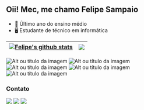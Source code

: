 ## Oii! Mec, me chamo Felipe Sampaio 

- 🧾 Último ano do ensino médio
- 🖥 Estudante de técnico em informática

| <a href="https://github.com/felipeCsampaio/github-readme-stats"><img align="center" src="https://github-readme-stats.vercel.app/api?username=felipeCsampaio&show_icons=true&include_all_commits=true&theme=panda&hide_border=true" alt="Felipe's github stats" /></a> | <a href="https://github.com/felipeCsampaio/github-readme-stats"><img align="center" src="https://github-readme-stats.vercel.app/api/top-langs/?username=felipeCsampaio&layout=compact&theme=panda&hide_border=true" /></a> |
| ------------- | ------------- |

![Alt ou título da imagem](https://img.shields.io/badge/HTML5-E34F26?style=for-the-badge&logo=html5&logoColor=white)
![Alt ou título da imagem](https://img.shields.io/badge/CSS3-1572B6?style=for-the-badge&logo=css3&logoColor=white)
![Alt ou título da imagem](https://img.shields.io/badge/JavaScript-323330?style=for-the-badge&logo=javascript&logoColor=F7DF1E)
![Alt ou título da imagem](https://img.shields.io/badge/Java-ED8B00?style=for-the-badge&logo=openjdk&logoColor=white)
![Alt ou título da imagem](https://img.shields.io/badge/PHP-777BB4?style=for-the-badge&logo=php&logoColor=white)

### Contato
<div> 
  <a href="https://www.instagram.com/f.sampaio06/" target="_blank"><img src="https://img.shields.io/badge/-Instagram-%23E4405F?style=for-the-badge&logo=instagram&logoColor=white" target="_blank"></a>
  <a href = "mailto:felipecostasampaio2006@gmail.com"><img src="https://img.shields.io/badge/-Gmail-%23333?style=for-the-badge&logo=gmail&logoColor=white" target="_blank"></a>
  <a href="https://www.linkedin.com/in/rmviitoria" target="_blank"><img src="https://img.shields.io/badge/-LinkedIn-%230077B5?style=for-the-badge&logo=linkedin&logoColor=white" target="_blank"></a> 
</div>

